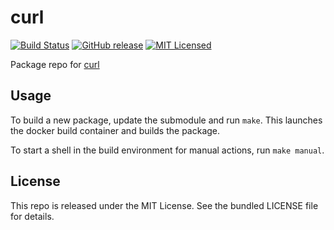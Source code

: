 curl
==========

[![Build Status](https://img.shields.io/travis/com/amylum/curl.svg)](https://travis-ci.com/amylum/curl)
[![GitHub release](https://img.shields.io/github/release/amylum/curl.svg)](https://github.com/amylum/curl/releases)
[![MIT Licensed](https://img.shields.io/badge/license-MIT-green.svg)](https://tldrlegal.com/license/mit-license)

Package repo for [curl](http://curl.haxx.se/)

## Usage

To build a new package, update the submodule and run `make`. This launches the docker build container and builds the package.

To start a shell in the build environment for manual actions, run `make manual`.

## License

This repo is released under the MIT License. See the bundled LICENSE file for details.

